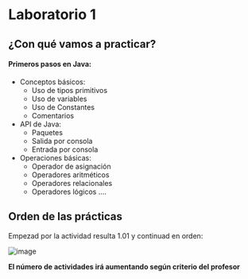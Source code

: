 # Laboratorio 1
## ¿Con qué vamos a practicar?
#### Primeros pasos en Java:
- Conceptos básicos:
  - Uso de tipos primitivos
  - Uso de variables
  - Uso de Constantes
  - Comentarios
- API de Java:
  - Paquetes
  - Salida por consola
  - Entrada por consola
- Operaciones básicas:
  - Operador de asignación
  - Operadores aritméticos
  - Operadores relacionales
  - Operadores lógicos
....

## Orden de las prácticas
Empezad por la actividad resulta 1.01 y continuad en orden:

![image](https://user-images.githubusercontent.com/91023374/133965194-155a902d-f871-4e0d-a742-7e72c3eb81c8.png)


**El número de actividades irá aumentando según criterio del profesor**

